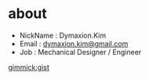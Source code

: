 # about

* NickName : Dymaxion.Kim
* Email : dymaxion.kim@gmail.com
* Job : Mechanical Designer / Engineer

[gimmick:gist](adf22c7c98696ffca4be)


